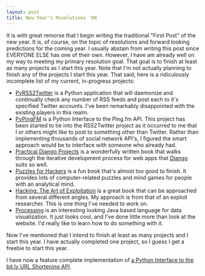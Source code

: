 ```yaml
---
layout: post
title: New Year's Resolutions '09
---
```


It is with great remorse that I begin writing the traditional "First Post" of the new year.  It is, of course, on the topic of resolutions and forward looking predictions for the coming year.  I usually abstain from writing this post since EVERYONE ELSE has one of their own.  However, I have am already well on my way to meeting my primary resolution goal.  That goal is to finish at least as many projects as I start this year.  Note that I'm not actually planning to finish any of the projects I start this year.  That said, here is a ridiculously incomplete list of my current, in-progress projects:
<ul>
<li><a href="http://bit.ly/16F7M">PyRSS2Twitter</a> is a Python application that will daemonize and continually check any number of RSS feeds and post each to it's specified Twitter accounts. I've been remarkably disappointed with the existing players in this realm.</li>
<li><a href="http://bit.ly/17ggN">PyPingFM</a> is a Python Interface to the Ping.fm API. This project has been started to tie into the RSS2Twitter project as it occurred to me that I or others might like to post to something other than Twitter. Rather than implementing thousands of social network API's, I figured the smart approach would be to interface with someone who already had.</li>
<li><a href="http://bit.ly/11ViB">Practical Django Projects</a> is a wonderfully written book that walks through the iterative development process for web apps that <a href="http://bit.ly/bUzX">Django</a> suits so well.</li>
<li><a href="http://bit.ly/SSWN">Puzzles for Hackers</a> is a fun book that's almost too good to finish.  It provides lots of computer-related puzzles and mind games for people with an analytical mind.</li>
<li><a href="http://bit.ly/adsZ">Hacking: The Art of Exploitation</a> is a great book that can be approached from several different angles.  My approach is from that of an exploit researcher.  This is one thing I've needed to work on.</li>
<li><a href="http://bit.ly/Vpuv">Processing</a> is an interesting looking Java based language for data visualization.  It just looks cool, and I've done little more than look at the website.  I'd really like to learn how to do something with it.</li>
</ul>

Now I've mentioned that I intend to finish at least as many projects and I start this year.  I have actually completed one project, so I guess I get a freebie to start this year.

I have now a feature complete implementation of <a href="http://bit.ly/BqYH">a Python Interface to the bit.ly URL Shortening API</a>.
